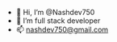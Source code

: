- 👋 Hi, I’m @Nashdev750
- 🌱 I’m full stack developer
- 📫 nashdev750@gmail.com

<!---
Nashdev750/Nashdev750 is a ✨ special ✨ repository because its `README.md` (this file) appears on your GitHub profile.
You can click the Preview link to take a look at your changes.
--->
